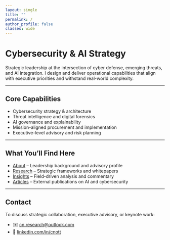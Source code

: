 ```yaml
---
layout: single
title: ""
permalink: /
author_profile: false
classes: wide
---
```


# Cybersecurity & AI Strategy

Strategic leadership at the intersection of cyber defense, emerging threats, and AI integration. I design and deliver operational capabilities that align with executive priorities and withstand real-world complexity.

---

## Core Capabilities

- Cybersecurity strategy & architecture
- Threat intelligence and digital forensics
- AI governance and explainability
- Mission-aligned procurement and implementation
- Executive-level advisory and risk planning

---

## What You’ll Find Here

- [About](/about/) – Leadership background and advisory profile  
- [Research](/research/) – Strategic frameworks and whitepapers  
- [Insights](/insights/) – Field-driven analysis and commentary  
- [Articles](/articles/) – External publications on AI and cybersecurity

---

## Contact

To discuss strategic collaboration, executive advisory, or keynote work:
- ✉️ [cn.research@outlook.com](mailto:cn.research@outlook.com)  
- 🔗 [linkedin.com/in/cnott](https://linkedin.com/in/cnott)
